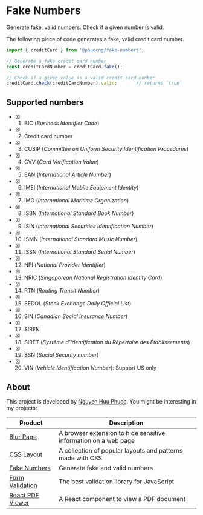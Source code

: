 # Fake Numbers
Generate fake, valid numbers. Check if a given number is valid.

The following piece of code generates a fake, valid credit card number.

~~~ javascript
import { creditCard } from '@phuocng/fake-numbers';

// Generate a fake credit card number
const creditCardNumber = creditCard.fake();

// Check if a given value is a valid credit card nunber
creditCard.check(creditCardNumber).valid;       // returns `true`
~~~

## Supported numbers

* [x] 01. BIC (_Business Identifier Code_)
* [x] 02. Credit card number
* [x] 03. CUSIP (_Committee on Uniform Security Identification Procedures_)
* [x] 04. CVV (_Card Verification Value_)
* [x] 05. EAN (_International Article Number_)
* [x] 06. IMEI (_International Mobile Equipment Identity_)
* [x] 07. IMO (_International Maritime Organization_)
* [x] 08. ISBN (_International Standard Book Number_)
* [x] 09. ISIN (_International Securities Identification Number_)
* [x] 10. ISMN (_International Standard Music Number_)
* [x] 11. ISSN (_International Standard Serial Number_)
* [x] 12. NPI (_National Provider Identifier_)
* [x] 13. NRIC (_Singaporean National Registration Identity Card_)
* [x] 14. RTN (_Routing Transit Number_)
* [x] 15. SEDOL (_Stock Exchange Daily Official List_)
* [x] 16. SIN (_Canadian Social Insurance Number_)
* [x] 17. SIREN
* [x] 18. SIRET (_Système d’Identification du Répertoire des Établissements_)
* [x] 19. SSN (_Social Security number_)
* [x] 20. VIN (_Vehicle Identification Number_): Support US only

## About

This project is developed by [Nguyen Huu Phuoc](https://twitter.com/nghuuphuoc).
You might be interesting in my projects:

| Product                                           | Description                                                       |
|---------------------------------------------------|-------------------------------------------------------------------|
| [Blur Page](https://blur.page)                    | A browser extension to hide sensitive information on a web page   |
| [CSS Layout](https://csslayout.io)                | A collection of popular layouts and patterns made with CSS        |
| [Fake Numbers](https://fakenumbers.io)            | Generate fake and valid numbers                                   |
| [Form Validation](https://formvalidation.io)      | The best validation library for JavaScript                        |
| [React PDF Viewer](https://react-pdf-viewer.dev)  | A React component to view a PDF document                          |
